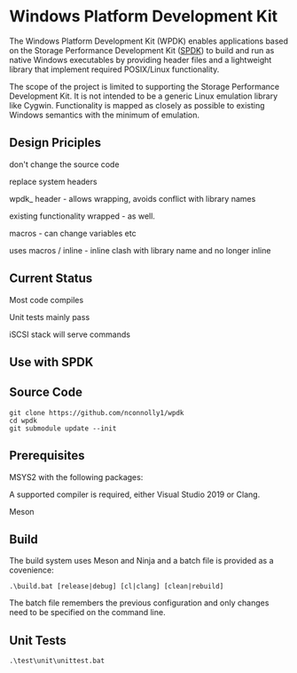 # Windows Platform Development Kit

The Windows Platform Development Kit (WPDK) enables applications based on the Storage Performance Development Kit ([SPDK](http://www.spdk.io)) to build and run as native Windows executables by providing header files and a lightweight library that implement required POSIX/Linux functionality.

The scope of the project is limited to supporting the Storage Performance Development Kit. It is not intended to be a generic Linux emulation library like Cygwin. Functionality is mapped as closely as possible to existing Windows semantics with the minimum of emulation.

<a id="design"></a>
## Design Priciples

don't change the source code

replace system headers

wpdk_ header - allows wrapping, avoids conflict with library names

existing functionality wrapped - as well.

macros - can change variables etc

uses macros / inline - inline clash with library name and no longer inline

<a id="status"></a>
## Current Status

Most code compiles

Unit tests mainly pass

iSCSI stack will serve commands

<a id="spdk"></a>
## Use with SPDK

<a id="source"></a>
## Source Code

~~~{.sh}
git clone https://github.com/nconnolly1/wpdk
cd wpdk
git submodule update --init
~~~

<a id="prerequisites"></a>
## Prerequisites

MSYS2 with the following packages:

A supported compiler is required, either Visual Studio 2019 or Clang.

Meson

<a id="build"></a>
## Build

The build system uses Meson and Ninja and a batch file is provided as a covenience:

~~~{.sh}
.\build.bat [release|debug] [cl|clang] [clean|rebuild]
~~~

The batch file remembers the previous configuration and only changes need to be specified on the command line.

## Unit Tests

~~~{.sh}
.\test\unit\unittest.bat
~~~
